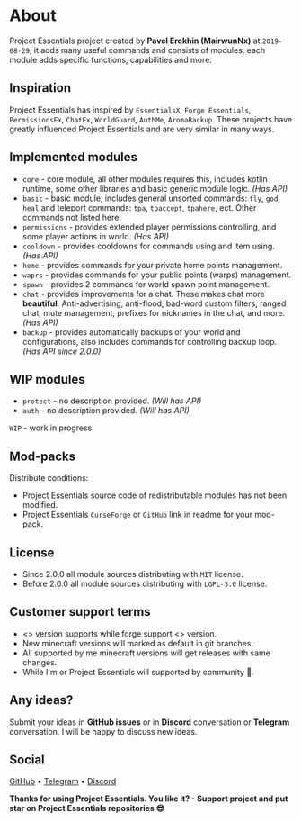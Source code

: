 # About

Project Essentials project created by **Pavel Erokhin (MairwunNx)** at `2019-08-29`, it adds many useful commands and consists of modules, each module adds specific functions, capabilities and more.

## Inspiration

Project Essentials has inspired by `EssentialsX`, `Forge Essentials`, `PermissionsEx`, `ChatEx`, `WorldGuard`, `AuthMe`, `AromaBackup`. These projects have greatly influenced Project Essentials and are very similar in many ways.

## Implemented modules

- `core` - core module, all other modules requires this, includes kotlin runtime, some other libraries and basic generic module logic. *(Has API)*
- `basic` - basic module, includes general unsorted commands: `fly`, `god`, `heal` and teleport commands: `tpa`, `tpaccept`, `tpahere`, ect. Other commands not listed here.
- `permissions` - provides extended player permissions controlling, and some player actions in world. *(Has API)*
- `cooldown` - provides cooldowns for commands using and item using. *(Has API)*
- `home` - provides commands for your private home points management.
- `waprs` - provides commands for your public points (warps) management.
- `spawn` - provides 2 commands for world spawn point management.
- `chat` - provides improvements for a chat. These makes chat more **beautiful**. Anti-advertising, anti-flood, bad-word custom filters, ranged chat, mute management, prefixes for nicknames in the chat, and more. *(Has API)*
- `backup` - provides automatically backups of your world and configurations, also includes commands for controlling backup loop. *(Has API since 2.0.0)*

## WIP modules
- `protect` - no description provided. *(Will has API)*
- `auth` - no description provided. *(Will has API)*

`WIP` - work in progress

## Mod-packs

Distribute conditions:
- Project Essentials source code of redistributable modules has not been modified.
- Project Essentials `CurseForge` or `GitHub` link in readme for your mod-pack.

## License

- Since 2.0.0 all module sources distributing with `MIT` license.
- Before 2.0.0 all module sources distributing with `LGPL-3.0` license.

## Customer support terms

- <> version supports while forge support <> version.
- New minecraft versions will marked as default in git branches.
- All supported by me minecraft versions will get releases with same changes.
- While I'm or Project Essentials will supported by community 💖.

## Any ideas?

Submit your ideas in **GitHub issues** or in **Discord** conversation or **Telegram** conversation. I will be happy to discuss new ideas.

## Social

[GitHub](https://github.com/ProjectEssentials) • [Telegram](https://t.me/minecraftforge) • [Discord](https://discord.gg/VU9XZAt)

**Thanks for using Project Essentials. You like it? - Support project and put star on Project Essentials repositories 😎**
